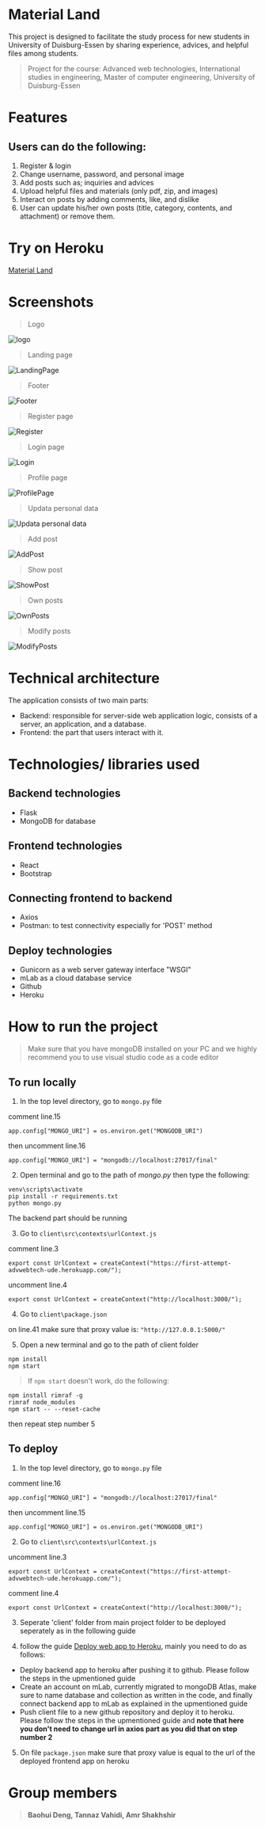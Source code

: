 # Material Land
This project is designed to facilitate the study process for new students in University of Duisburg-Essen by sharing experience, advices, and helpful files among students.
> Project for the course: Advanced web technologies, International studies in engineering, Master of computer engineering, University of Duisburg-Essen

# Features
## Users can do the following:
1. Register & login
2. Change username, password, and personal image
3. Add posts such as; inquiries and advices
4. Upload helpful files and materials (only pdf, zip, and images)
5. Interact on posts by adding comments, like, and dislike
6. User can update his/her own posts (title, category, contents, and attachment) or remove them. 

# Try on Heroku
[Material Land](https://flaskpro-advwebtech.herokuapp.com/)

# Screenshots
>Logo

![logo](https://github.com/AmrShakhshirUDE/testdeployUDE/blob/master/ProjectImages/1.Logo.png)

>Landing page

![LandingPage](https://github.com/AmrShakhshirUDE/testdeployUDE/blob/master/ProjectImages/2.LandingPage.png)

>Footer

![Footer](https://github.com/AmrShakhshirUDE/testdeployUDE/blob/master/ProjectImages/3.Footer.png)

>Register page

![Register](https://github.com/AmrShakhshirUDE/testdeployUDE/blob/master/ProjectImages/4.Register.png)

>Login page

![Login](https://github.com/AmrShakhshirUDE/testdeployUDE/blob/master/ProjectImages/5.LoginPage.png)

>Profile page

![ProfilePage](https://github.com/AmrShakhshirUDE/testdeployUDE/blob/master/ProjectImages/6.UserPage.png)

>Updata personal data

![Updata personal data](https://github.com/AmrShakhshirUDE/testdeployUDE/blob/master/ProjectImages/7.Change-update%20userData.png)

>Add post

![AddPost](https://github.com/AmrShakhshirUDE/testdeployUDE/blob/master/ProjectImages/8.AddPost.png)

>Show post

![ShowPost](https://github.com/AmrShakhshirUDE/testdeployUDE/blob/master/ProjectImages/9.ShowPosts.png)

>Own posts

![OwnPosts](https://github.com/AmrShakhshirUDE/testdeployUDE/blob/master/ProjectImages/10.Review%20own%20posts.png)

> Modify posts

![ModifyPosts](https://github.com/AmrShakhshirUDE/testdeployUDE/blob/master/ProjectImages/11.Update-%20remove%20own%20posts.png)


# Technical architecture
The application consists of two main parts:
* Backend: responsible for server-side web application logic, consists of a server, an application, and a database.
* Frontend: the part that users interact with it.

# Technologies/ libraries used
## Backend technologies
* Flask
* MongoDB for database
## Frontend technologies
* React
* Bootstrap
## Connecting frontend to backend
* Axios
* Postman: to test connectivity especially for 'POST' method
## Deploy technologies
* Gunicorn as a web server gateway interface "WSGI"
* mLab as a cloud database service
* Github
* Heroku

# How to run the project
> Make sure that you have mongoDB installed on your PC and we highly recommend you to use visual studio code as a code editor

## To run locally
1. In the top level directory, go to `mongo.py` file

comment line.15

`app.config["MONGO_URI"] = os.environ.get("MONGODB_URI")`

then uncomment line.16

`app.config["MONGO_URI"] = "mongodb://localhost:27017/final"`

2. Open terminal and go to the path of *mongo.py* then type the following:
```
venv\scripts\activate
pip install -r requirements.txt
python mongo.py
```
The backend part should be running

3. Go to `client\src\contexts\urlContext.js`

comment line.3

`export const UrlContext = createContext("https://first-attempt-advwebtech-ude.herokuapp.com/");`

uncomment line.4

`export const UrlContext = createContext("http://localhost:3000/");`

4. Go to `client\package.json`

on line.41 make sure that proxy value is: `"http://127.0.0.1:5000/"`

5. Open a new terminal and go to the path of client folder

```
npm install
npm start
```

> If `npm start` doesn't work, do the following:
```
npm install rimraf -g
rimraf node_modules
npm start -- --reset-cache
```
then repeat step number 5

## To deploy
1. In the top level directory, go to `mongo.py` file

comment line.16

`app.config["MONGO_URI"] = "mongodb://localhost:27017/final"`

then uncomment line.15

`app.config["MONGO_URI"] = os.environ.get("MONGODB_URI")`

2. Go to `client\src\contexts\urlContext.js`

uncomment line.3

`export const UrlContext = createContext("https://first-attempt-advwebtech-ude.herokuapp.com/");`

comment line.4

`export const UrlContext = createContext("http://localhost:3000/");`


3. Seperate 'client' folder from main project folder to be deployed seperately as in the following guide


4. follow the guide [Deploy web app to Heroku](https://www.youtube.com/playlist?list=PLpSK06odCvYdSyGkWmc-AdqRc3zmiHPCc), mainly you need to do as follows:
* Deploy backend app to heroku after pushing it to github. Please follow the steps in the upmentioned guide
* Create an account on mLab, currently migrated to mongoDB Atlas, make sure to name database and collection as written in the code, and finally connect backend app to mLab as explained in the upmentioned guide
* Push client file to a new github repository and deploy it to heroku. Please follow the steps in the upmentioned guide and __note that here you don't need to change url in axios part as you did that on step number 2__

5. On file `package.json` make sure that proxy value is equal to the url of the deployed frontend app on heroku

# Group members
> **Baohui Deng, Tannaz Vahidi, Amr Shakhshir**
